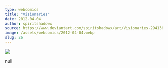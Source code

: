 ```yaml
---
type: webcomics
title: "Visionaries"
date: 2012-04-04
author: spiritshadowx
source: https://www.deviantart.com/spiritshadowx/art/Visionaries-294138016
image: /assets/webcomics/2012-04-04.webp
slug: 26
---
```


![](/assets/webcomics/2012-04-04.webp)

null
